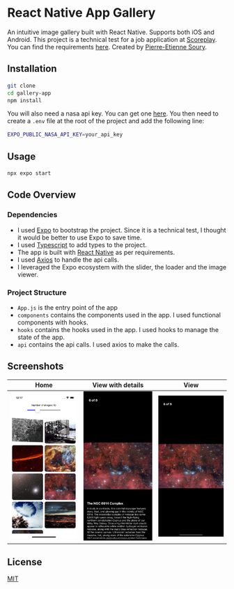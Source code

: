 # React Native App Gallery
An intuitive image gallery built with React Native. Supports both iOS and Android. This project is a technical test for a job application at [Scoreplay](https://www.scoreplay.io/). You can find the requirements [here](/consignes.md). Created by [Pierre-Etienne Soury](https://github.com/JeFaisLeCafe).

## Installation
```bash
git clone
cd gallery-app
npm install
```

You will also need a nasa api key. You can get one [here](https://api.nasa.gov/). You then need to create a `.env` file at the root of the project and add the following line:

```bash
EXPO_PUBLIC_NASA_API_KEY=your_api_key
```

## Usage
```bash
npx expo start
```

## Code Overview
### Dependencies
- I used [Expo](https://expo.io/) to bootstrap the project. Since it is a technical test, I thought it would be better to use Expo to save time.
- I used [Typescript](https://www.typescriptlang.org/) to add types to the project.
- The app is built with [React Native](https://reactnative.dev/) as per requirements.
- I used [Axios](https://axios-http.com/fr/) to handle the api calls.
- I leveraged the Expo ecosystem with the slider, the loader and the image viewer.

### Project Structure
- `App.js` is the entry point of the app
- `components` contains the components used in the app. I used functional components with hooks.
- `hooks` contains the hooks used in the app. I used hooks to manage the state of the app.
- `api` contains the api calls. I used axios to make the calls.

## Screenshots
| Home | View with details | View |
| --- | --- | --- |
![Home](/assets/screenshots/home.png) | ![View with details](/assets/screenshots/view-details.png) | ![View](/assets/screenshots/view.png)

## License
[MIT](/LICENSE)
